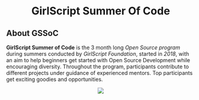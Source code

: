 <h1 align="center">GirlScript Summer Of Code</h1>

## About GSSoC
**GirlScript Summer of Code** is the 3 month long *Open Source program* during summers conducted by *GirlScript Foundation*, started in *2018*, with an aim to help beginners get started with Open Source Development while encouraging diversity. Throughout the program, participants contribute to different projects under guidance of experienced mentors. Top participants get exciting goodies and opportunities.
<p align="center">
<a href="https://gssoc.girlscript.tech/"><img src="https://user-images.githubusercontent.com/68437435/110908762-493a6080-8335-11eb-8dd8-a0f184767fd3.png"></img></a>
</p>
